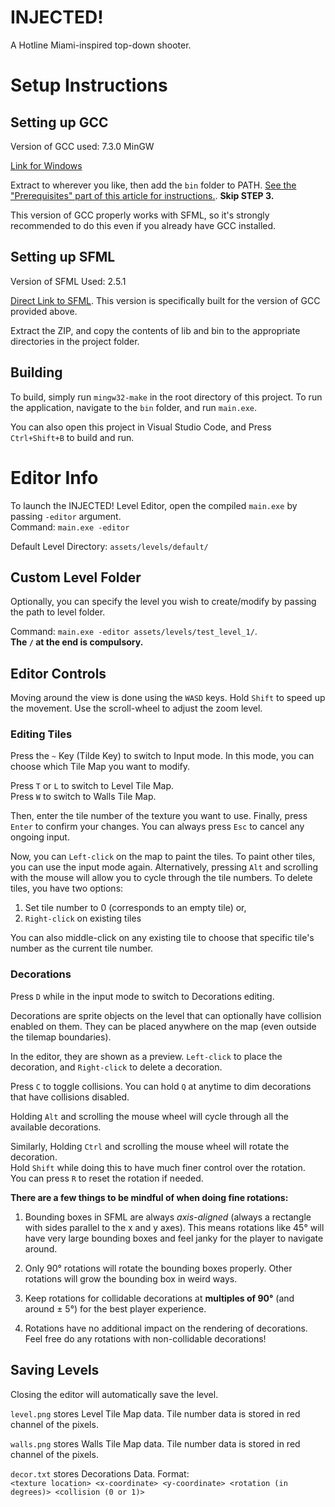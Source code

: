 # INJECTED!

A Hotline Miami-inspired top-down shooter.

# Setup Instructions

## Setting up GCC

Version of GCC used: 7.3.0 MinGW

[Link for Windows](https://sourceforge.net/projects/mingw-w64/files/Toolchains%20targetting%20Win32/Personal%20Builds/mingw-builds/7.3.0/threads-posix/dwarf/i686-7.3.0-release-posix-dwarf-rt_v5-rev0.7z/download)

Extract to wherever you like, then add the `bin` folder to PATH. [See the "Prerequisites" part of this article for instructions.](https://code.visualstudio.com/docs/cpp/config-mingw#_prerequisites). **Skip STEP 3.**

This version of GCC properly works with SFML, so it's strongly recommended to do this even if you already have GCC installed.

## Setting up SFML

Version of SFML Used: 2.5.1

[Direct Link to SFML](https://www.sfml-dev.org/files/SFML-2.5.1-windows-gcc-7.3.0-mingw-32-bit.zip). This version is specifically built for the version of GCC provided above.

Extract the ZIP, and copy the contents of lib and bin to the appropriate directories in the project folder.

## Building

To build, simply run `mingw32-make` in the root directory of this project. To run the application, navigate to the `bin` folder, and run `main.exe`.

You can also open this project in Visual Studio Code, and Press `Ctrl+Shift+B` to build and run.

# Editor Info

To launch the INJECTED! Level Editor, open the compiled `main.exe` by passing `-editor` argument.\
Command: `main.exe -editor`

Default Level Directory: `assets/levels/default/`

## Custom Level Folder

Optionally, you can specify the level you wish to create/modify by passing the path to level folder.

Command: `main.exe -editor assets/levels/test_level_1/`.\
**The `/` at the end is compulsory.**

## Editor Controls

Moving around the view is done using the `WASD` keys. Hold `Shift` to speed up the movement. Use the scroll-wheel to adjust the zoom level.

### Editing Tiles

Press the `~` Key (Tilde Key) to switch to Input mode. In this mode, you can choose which Tile Map you want to modify.

Press `T` or `L` to switch to Level Tile Map.\
Press `W` to switch to Walls Tile Map.

Then, enter the tile number of the texture you want to use. Finally, press `Enter` to confirm your changes. You can always press `Esc` to cancel any ongoing input.

Now, you can `Left-click` on the map to paint the tiles. To paint other tiles, you can use the input mode again. Alternatively, pressing `Alt` and scrolling with the mouse will allow you to cycle through the tile numbers. To delete tiles, you have two options:

1. Set tile number to 0 (corresponds to an empty tile) or,
2. `Right-click` on existing tiles

You can also middle-click on any existing tile to choose that specific tile's number as the current tile number.

### Decorations

Press `D` while in the input mode to switch to Decorations editing.

Decorations are sprite objects on the level that can optionally have collision enabled on them. They can be placed anywhere on the map (even outside the tilemap boundaries).

In the editor, they are shown as a preview. `Left-click` to place the decoration, and `Right-click` to delete a decoration.

Press `C` to toggle collisions. You can hold `Q` at anytime to dim decorations that have collisions disabled.

Holding `Alt` and scrolling the mouse wheel will cycle through all the available decorations.

Similarly, Holding `Ctrl` and scrolling the mouse wheel will rotate the decoration.\
Hold `Shift` while doing this to have much finer control over the rotation.\
You can press `R` to reset the rotation if needed. 

**There are a few things to be mindful of when doing fine rotations:**

1. Bounding boxes in SFML are always *axis-aligned* (always a rectangle with sides parallel to the x and y axes). This means rotations like 45° will have very large bounding boxes and feel janky for the player to navigate around.

2. Only 90° rotations will rotate the bounding boxes properly. Other rotations will grow the bounding box in weird ways.

3. Keep rotations for collidable decorations at **multiples of 90°** (and around ± 5°) for the best player experience.

4. Rotations have no additional impact on the rendering of decorations. Feel free do any rotations with non-collidable decorations!

## Saving Levels

Closing the editor will automatically save the level.

`level.png` stores Level Tile Map data. Tile number data is stored in red channel of the pixels.

`walls.png` stores Walls Tile Map data. Tile number data is stored in red channel of the pixels.

`decor.txt` stores Decorations Data. Format:\
`<texture location> <x-coordinate> <y-coordinate> <rotation (in degrees)> <collision (0 or 1)>`
